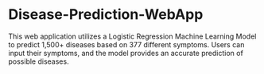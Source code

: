 # Disease-Prediction-WebApp
This web application utilizes a Logistic Regression Machine Learning Model to predict 1,500+ diseases based on 377 different symptoms. Users can input their symptoms, and the model provides an accurate prediction of possible diseases.
